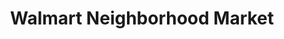 ---
title: "Walmart Neighborhood Market"
url: /st-pauls/walmart-neighborhood-market/
shop: Supermarkt
---